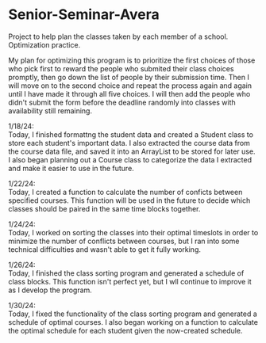 # Senior-Seminar-Avera
Project to help plan the classes taken by each member of a school. Optimization practice.

My plan for optimizing this program is to prioritize the first choices of those who pick first to reward the people who submited their class choices promptly, then go down the list of people by their submission time. Then I will move on to the second choice and repeat the process again and again until I have made it through all five choices. I will then add the people who didn't submit the form before the deadline randomly into classes with availability still remaining. 

1/18/24: <br>
Today, I finished formattng the student data and created a Student class to store each student's important data. I also extracted the course data from the course data file, and saved it into an ArrayList to be stored for later use. I also began planning out a Course class to categorize the data I extracted and make it easier to use in the future.

1/22/24: <br>
Today, I created a function to calculate the number of conficts between specified courses. This function will be used in the future to decide which classes should be paired in the same time blocks together.

1/24/24: <br>
Today, I worked on sorting the classes into their optimal timeslots in order to minimize the number of conflicts between courses, but I ran into some technical difficulties and wasn't able to get it fully working.

1/26/24: <br>
Today, I finished the class sorting program and generated a schedule of class blocks. This function isn't perfect yet, but I wll continue to improve it as I develop the program.

1/30/24: <br>
Today, I fixed the functionality of the class sorting program and generated a schedule of optimal courses. I also began working on a function to calculate the optimal schedule for each student given the now-created schedule.
